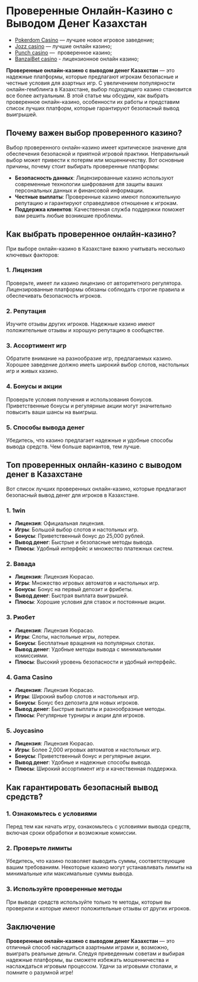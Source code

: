# Проверенные Онлайн-Казино с Выводом Денег Казахстан

* [Pokerdom Casino](https://brandplay.link/FwVc4f) — лучшее новое игровое заведение;
* [Jozz casino](https://tk435zi5i9.com/alt/jozz/registration?e8250665e216213938eeaefaf3e61c0a) — лучшие онлайн казино;
* [Punch casino](https://betpunch1.com/d638d6d39) —  проверенное казино;
* [BanzaiBet casino](https://bnzstr009.com/e9rVJ) - лицензионное онлайн казино;

**Проверенные онлайн-казино с выводом денег Казахстан** — это надежные платформы, которые предлагают игрокам безопасные и честные условия для азартных игр. С увеличением популярности онлайн-гемблинга в Казахстане, выбор подходящего казино становится все более актуальным. В этой статье мы обсудим, как выбрать проверенное онлайн-казино, особенности их работы и представим список лучших платформ, которые гарантируют безопасный вывод выигрышей.

## Почему важен выбор проверенного казино?

Выбор проверенного онлайн-казино имеет критическое значение для обеспечения безопасной и приятной игровой практики. Неправильный выбор может привести к потерям или мошенничеству. Вот основные причины, почему стоит выбирать проверенные платформы:

* **Безопасность данных**: Лицензированные казино используют современные технологии шифрования для защиты ваших персональных данных и финансовой информации.
* **Честные выплаты**: Проверенные казино имеют положительную репутацию и гарантируют справедливое отношение к игрокам.
* **Поддержка клиентов**: Качественная служба поддержки поможет вам решить любые возникшие проблемы.

## Как выбрать проверенное онлайн-казино?

При выборе онлайн-казино в Казахстане важно учитывать несколько ключевых факторов:

### 1. Лицензия

Проверьте, имеет ли казино лицензию от авторитетного регулятора. Лицензированные платформы обязаны соблюдать строгие правила и обеспечивать безопасность игроков.

### 2. Репутация

Изучите отзывы других игроков. Надежные казино имеют положительные отзывы и хорошую репутацию в сообществе.

### 3. Ассортимент игр

Обратите внимание на разнообразие игр, предлагаемых казино. Хорошее заведение должно иметь широкий выбор слотов, настольных игр и живых казино.

### 4. Бонусы и акции

Проверьте условия получения и использования бонусов. Приветственные бонусы и регулярные акции могут значительно повысить ваши шансы на выигрыш.

### 5. Способы вывода денег

Убедитесь, что казино предлагает надежные и удобные способы вывода средств. Чем больше вариантов, тем лучше.

## Топ проверенных онлайн-казино с выводом денег в Казахстане

Вот список лучших проверенных онлайн-казино, которые предлагают безопасный вывод денег для игроков в Казахстане.

### 1. **1win**

* **Лицензия**: Официальная лицензия.
* **Игры**: Большой выбор слотов и настольных игр.
* **Бонусы**: Приветственный бонус до 25,000 рублей.
* **Вывод денег**: Быстрые и безопасные методы вывода.
* **Плюсы**: Удобный интерфейс и множество платежных систем.

### 2. **Вавада**

* **Лицензия**: Лицензия Кюрасао.
* **Игры**: Множество игровых автоматов и настольных игр.
* **Бонусы**: Бонус на первый депозит и фрибеты.
* **Вывод денег**: Быстрая выплата выигрышей.
* **Плюсы**: Хорошие условия для ставок и постоянные акции.

### 3. **Риобет**

* **Лицензия**: Лицензия Кюрасао.
* **Игры**: Слоты, настольные игры, лотереи.
* **Бонусы**: Бесплатные вращения на популярных слотах.
* **Вывод денег**: Удобные методы вывода с минимальными комиссиями.
* **Плюсы**: Высокий уровень безопасности и удобный интерфейс.

### 4. **Gama Casino**

* **Лицензия**: Лицензия Кюрасао.
* **Игры**: Широкий выбор слотов и настольных игр.
* **Бонусы**: Бонус без депозита для новых игроков.
* **Вывод денег**: Быстрые выплаты и разнообразные методы.
* **Плюсы**: Регулярные турниры и акции для игроков.

### 5. **Joycasino**

* **Лицензия**: Лицензия Кюрасао.
* **Игры**: Более 2,000 игровых автоматов и настольных игр.
* **Бонусы**: Приветственный бонус и регулярные акции.
* **Вывод денег**: Удобные и надежные способы вывода.
* **Плюсы**: Широкий ассортимент игр и качественная поддержка.

## Как гарантировать безопасный вывод средств?

### 1. Ознакомьтесь с условиями

Перед тем как начать игру, ознакомьтесь с условиями вывода средств, включая сроки обработки и возможные комиссии.

### 2. Проверьте лимиты

Убедитесь, что казино позволяет выводить суммы, соответствующие вашим требованиям. Некоторые казино могут устанавливать лимиты на минимальные или максимальные суммы вывода.

### 3. Используйте проверенные методы

При выводе средств используйте только те методы, которые вы проверили и которые имеют положительные отзывы от других игроков.

## Заключение

**Проверенные онлайн-казино с выводом денег Казахстан** — это отличный способ насладиться азартными играми и, возможно, выиграть реальные деньги. Следуя приведенным советам и выбирая надежные платформы, вы сможете избежать мошенничества и наслаждаться игровым процессом. Удачи за игровыми столами, и помните о разумной игре!
